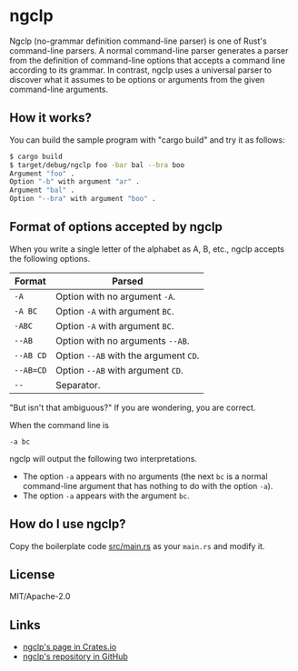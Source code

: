 # ngclp

Ngclp (no-grammar definition command-line parser) is one of Rust's command-line parsers. 
A normal command-line parser generates a parser from the definition of command-line options that accepts a command line according to its grammar. In contrast, ngclp uses a universal parser to discover what it assumes to be options or arguments from the given command-line arguments.

## How it works?

You can build the sample program with "cargo build" and try it as follows:

```sh
$ cargo build
$ target/debug/ngclp foo -bar bal --bra boo
Argument "foo" .
Option "-b" with argument "ar" .
Argument "bal" .
Option "--bra" with argument "boo" .
```

## Format of options accepted by ngclp

When you write a single letter of the alphabet as A, B, etc., ngclp accepts the following options.

|  Format   |                Parsed                 |
| --------- | ------------------------------------- |
| `-A`      | Option with no argument `-A`.         |
| `-A BC`   | Option `-A` with argument `BC`.       |
| `-ABC`    | Option `-A` with argument `BC`.       |
| `--AB`    | Option with no arguments `--AB`.      |
| `--AB CD` | Option `--AB` with the argument `CD`. |
| `--AB=CD` | Option `--AB` with argument `CD`.     |
| `--`      | Separator.                            |

"But isn't that ambiguous?" If you are wondering, you are correct.

When the command line is

`-a bc`

ngclp will output the following two interpretations.

* The option `-a` appears with no arguments (the next `bc` is a normal command-line argument that has nothing to do with the option `-a`).
* The option `-a` appears with the argument `bc`.

## How do I use ngclp?

Copy the boilerplate code [src/main.rs](src/main.rs) as your `main.rs` and modify it.

## License

MIT/Apache-2.0

## Links

* [ngclp's page in Crates.io](https://crates.io/crates/ngclp)
* [ngclp's repository in GitHub](https://github.com/tos-kamiya/ngclp)
